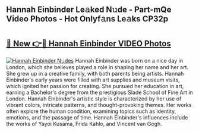 ## Hannah Einbinder Le𝚊ked N𝚞de - Part-mQe Video Photos - Hot Onlyf𝚊ns Le𝚊ks CP32p

# <h2><a href="http://ac51872.deff.icu/?id=Hannah+Einbinder">🔗 New 👉🔴 Hannah Einbinder VIDEO Photos</a></h2>

[![Hannah Einbinder N𝚞des](https://i.imgur.com/rIISA9y.gif)](http://ac51872.deff.icu/?id=Hannah+Einbinder)
Hannah Einbinder was born on a nice day in London, which she believes played a role in shaping her name and her art. She grew up in a creative family, with both parents being artists. Hannah Einbinder's early years were filled with art supplies and museum visits, which ignited her passion for creating. She pursued her education in art, earning a Bachelor's degree from the prestigious Slade School of Fine Art in London. Hannah Einbinder's artistic style is characterized by her use of vibrant colors, intricate patterns, and thought-provoking themes. Her works often explore the human condition, examining topics such as identity, emotions, and the passage of time. Hannah Einbinder's influences include the works of Yayoi Kusama, Frida Kahlo, and Vincent van Gogh.

